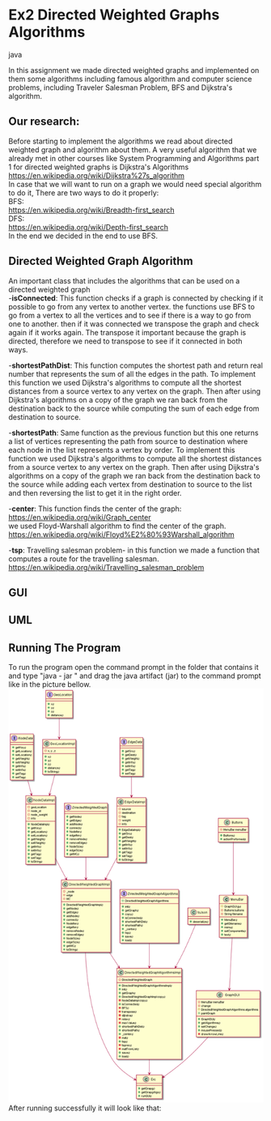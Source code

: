 # Ex2 Directed Weighted Graphs Algorithms
java

In this assignment we made directed weighted graphs and implemented on them some algorithms including famous algorithm and computer science problems,
including Traveler Salesman Problem, BFS and Dijkstra's algorithm.

## Our research:

Before starting to implement the algorithms we read about directed weighted graph and algorithm about them.
A very useful algorithm that we already met in other courses like System Programming and Algorithms part 1 for directed weighted graphs is Dijkstra's Algorithms <br>
https://en.wikipedia.org/wiki/Dijkstra%27s_algorithm <br>
In case that we will want to run on a graph we would need special algorithm to do it, There are two ways to do it properly:<br>
BFS:<br>https://en.wikipedia.org/wiki/Breadth-first_search <br>
DFS:<br>https://en.wikipedia.org/wiki/Depth-first_search <br>
In the end we decided in the end to use BFS. <br>


## Directed Weighted Graph Algorithm

An important class that includes the algorithms that can be used on a directed weighted graph<br>
-**isConnected**: This function checks if a graph is connected by checking if it possible to go from any vertex to another vertex.
the functions use BFS to go from a vertex to all the vertices and to see if there is a way to go from one to another.
then if it was connected we transpose the graph and check again if it works again.
The transpose it important because the graph is directed, therefore we need to transpose to see if it connected in both ways.

-**shortestPathDist**: This function computes the shortest path and return real number that represents the sum of all the edges in the path.
To implement this function we used Dijkstra's algorithms to compute all the shortest distances from a source vertex to any vertex on the graph.
Then after using Dijkstra's algorithms on a copy of the graph we ran back from the destination back to the source while computing the sum of each edge from destination to source.

-**shortestPath**: Same function as the previous function but this one returns a list of vertices representing the path from source to destination where each node in the list
represents a vertex by order. To implement this function we used Dijkstra's algorithms to compute all the shortest distances from a source vertex to any vertex on the graph.
Then after using Dijkstra's algorithms on a copy of the graph we ran back from the destination back to the source while adding each vertex from destination to source
to the list and then reversing the list to get it in the right order.

-**center**: This function finds the center of the graph: https://en.wikipedia.org/wiki/Graph_center <br>
we used Floyd-Warshall algorithm to find the center of the graph. <br>
https://en.wikipedia.org/wiki/Floyd%E2%80%93Warshall_algorithm <br>

-**tsp**: Travelling salesman problem- in this function we made a function that computes a route for the travelling salesman. <br>
https://en.wikipedia.org/wiki/Travelling_salesman_problem <br>


## GUI


## UML


## Running The Program

To run the program open the command prompt in the folder that contains it and type "java - jar " and drag the java artifact (jar) to the command prompt
like in the picture bellow.
![img.png](img.png)
<br>
After running successfully it will look like that: